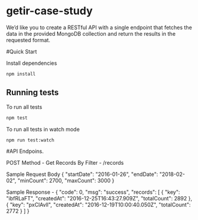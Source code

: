 # getir-case-study
We’d like you to create a RESTful API with a single endpoint that fetches the data in the provided MongoDB collection and return the results in the requested format.

#Quick Start

Install dependencies

```sh
npm install
```

## Running tests

To run all tests

```sh
npm test
```

To run all tests in watch mode

```sh
npm run test:watch
```
#API Endpoins.

POST Method - Get Records By Filter - /records

Sample Request Body
 {
    "startDate": "2016-01-26", 
    "endDate": "2018-02-02", 
    "minCount": 2700, 
    "maxCount": 3000
 }

Sample Response -
{
    "code": 0,
    "msg": "success",
    "records": [
        {
            "key": "ibfRLaFT",
            "createdAt": "2016-12-25T16:43:27.909Z",
            "totalCount": 2892
        },
        {
            "key": "pxClAvll",
            "createdAt": "2016-12-19T10:00:40.050Z",
            "totalCount": 2772
        }
    ]
}
